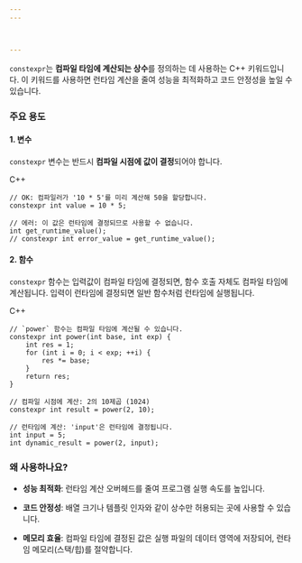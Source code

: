 ```yaml
---
---



---
```


`constexpr`는 **컴파일 타임에 계산되는 상수**를 정의하는 데 사용하는 C++ 키워드입니다. 이 키워드를 사용하면 런타임 계산을 줄여 성능을 최적화하고 코드 안정성을 높일 수 있습니다.

### 주요 용도

#### 1. 변수

`constexpr` 변수는 반드시 **컴파일 시점에 값이 결정**되어야 합니다.

C++

```
// OK: 컴파일러가 '10 * 5'를 미리 계산해 50을 할당합니다.
constexpr int value = 10 * 5;

// 에러: 이 값은 런타임에 결정되므로 사용할 수 없습니다.
int get_runtime_value();
// constexpr int error_value = get_runtime_value(); 
```

#### 2. 함수

`constexpr` 함수는 입력값이 컴파일 타임에 결정되면, 함수 호출 자체도 컴파일 타임에 계산됩니다. 입력이 런타임에 결정되면 일반 함수처럼 런타임에 실행됩니다.

C++

```
// `power` 함수는 컴파일 타임에 계산될 수 있습니다.
constexpr int power(int base, int exp) {
    int res = 1;
    for (int i = 0; i < exp; ++i) {
        res *= base;
    }
    return res;
}

// 컴파일 시점에 계산: 2의 10제곱 (1024)
constexpr int result = power(2, 10);

// 런타임에 계산: 'input'은 런타임에 결정됩니다.
int input = 5;
int dynamic_result = power(2, input); 
```

### 왜 사용하나요?

- **성능 최적화**: 런타임 계산 오버헤드를 줄여 프로그램 실행 속도를 높입니다.
    
- **코드 안정성**: 배열 크기나 템플릿 인자와 같이 상수만 허용되는 곳에 사용할 수 있습니다.
    
- **메모리 효율**: 컴파일 타임에 결정된 값은 실행 파일의 데이터 영역에 저장되어, 런타임 메모리(스택/힙)를 절약합니다.